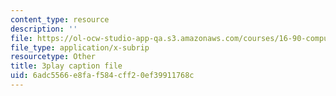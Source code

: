 ```yaml
---
content_type: resource
description: ''
file: https://ol-ocw-studio-app-qa.s3.amazonaws.com/courses/16-90-computational-methods-in-aerospace-engineering-spring-2014/6adc5566e8faf584cff20ef39911768c_1SY0C9IfyeU.srt
file_type: application/x-subrip
resourcetype: Other
title: 3play caption file
uid: 6adc5566-e8fa-f584-cff2-0ef39911768c
---
```

